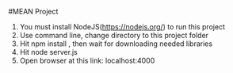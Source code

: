 #MEAN Project

1. You must install NodeJS(https://nodejs.org/) to run this project
2. Use command line, change directory to this project folder
3. Hit npm install , then wait for downloading needed libraries
4. Hit node server.js
5. Open browser at this link: localhost:4000
